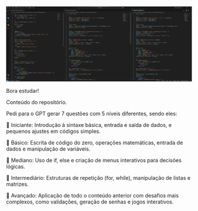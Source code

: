 ![imagem](img/logica_desenvolvedor_programacao_python.png)

Bora estudar! 

Conteúdo do repositório.

Pedi para o GPT gerar 7 questões com 5 níveis diferentes, sendo eles:

🔰 Iniciante: Introdução à sintaxe básica, entrada e saída de dados, e pequenos ajustes em códigos simples.

💬 Básico: Escrita de código do zero, operações matemáticas, entrada de dados e manipulação de variáveis.

🥉 Mediano: Uso de if, else e criação de menus interativos para decisões lógicas.

🥈 Intermediário: Estruturas de repetição (for, while), manipulação de listas e matrizes.

🥇 Avançado: Aplicação de todo o conteúdo anterior com desafios mais complexos, como validações, geração de senhas e jogos interativos.
